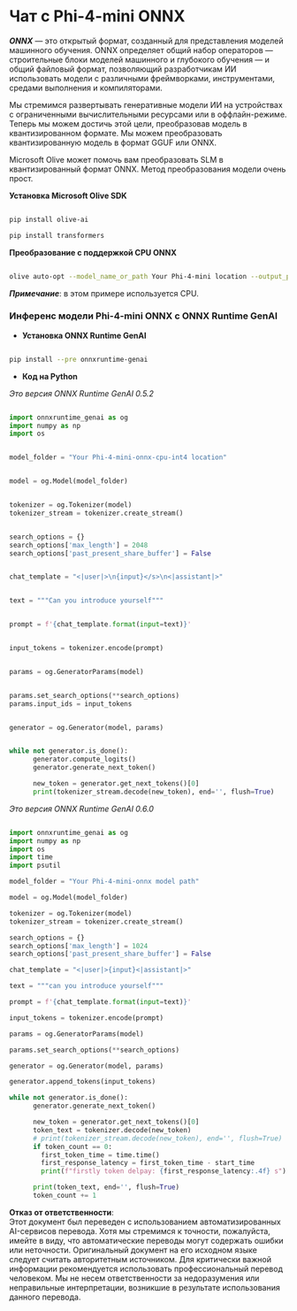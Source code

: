 # **Чат с Phi-4-mini ONNX**

***ONNX*** — это открытый формат, созданный для представления моделей машинного обучения. ONNX определяет общий набор операторов — строительные блоки моделей машинного и глубокого обучения — и общий файловый формат, позволяющий разработчикам ИИ использовать модели с различными фреймворками, инструментами, средами выполнения и компиляторами.

Мы стремимся развертывать генеративные модели ИИ на устройствах с ограниченными вычислительными ресурсами или в оффлайн-режиме. Теперь мы можем достичь этой цели, преобразовав модель в квантизированном формате. Мы можем преобразовать квантизированную модель в формат GGUF или ONNX.

Microsoft Olive может помочь вам преобразовать SLM в квантизированный формат ONNX. Метод преобразования модели очень прост.

**Установка Microsoft Olive SDK**

```bash

pip install olive-ai

pip install transformers

```

**Преобразование с поддержкой CPU ONNX**

```bash

olive auto-opt --model_name_or_path Your Phi-4-mini location --output_path Your onnx ouput location --device cpu --provider CPUExecutionProvider --precision int4 --use_model_builder --log_level 1

```

***Примечание***: в этом примере используется CPU.

### **Инференс модели Phi-4-mini ONNX с ONNX Runtime GenAI**

- **Установка ONNX Runtime GenAI**

```bash

pip install --pre onnxruntime-genai

```

- **Код на Python**

*Это версия ONNX Runtime GenAI 0.5.2*

```python

import onnxruntime_genai as og
import numpy as np
import os


model_folder = "Your Phi-4-mini-onnx-cpu-int4 location"


model = og.Model(model_folder)


tokenizer = og.Tokenizer(model)
tokenizer_stream = tokenizer.create_stream()


search_options = {}
search_options['max_length'] = 2048
search_options['past_present_share_buffer'] = False


chat_template = "<|user|>\n{input}</s>\n<|assistant|>"


text = """Can you introduce yourself"""


prompt = f'{chat_template.format(input=text)}'


input_tokens = tokenizer.encode(prompt)


params = og.GeneratorParams(model)


params.set_search_options(**search_options)
params.input_ids = input_tokens


generator = og.Generator(model, params)


while not generator.is_done():
      generator.compute_logits()
      generator.generate_next_token()

      new_token = generator.get_next_tokens()[0]
      print(tokenizer_stream.decode(new_token), end='', flush=True)

```

*Это версия ONNX Runtime GenAI 0.6.0*

```python

import onnxruntime_genai as og
import numpy as np
import os
import time
import psutil

model_folder = "Your Phi-4-mini-onnx model path"

model = og.Model(model_folder)

tokenizer = og.Tokenizer(model)
tokenizer_stream = tokenizer.create_stream()

search_options = {}
search_options['max_length'] = 1024
search_options['past_present_share_buffer'] = False

chat_template = "<|user|>{input}<|assistant|>"

text = """can you introduce yourself"""

prompt = f'{chat_template.format(input=text)}'

input_tokens = tokenizer.encode(prompt)

params = og.GeneratorParams(model)

params.set_search_options(**search_options)

generator = og.Generator(model, params)

generator.append_tokens(input_tokens)

while not generator.is_done():
      generator.generate_next_token()

      new_token = generator.get_next_tokens()[0]
      token_text = tokenizer.decode(new_token)
      # print(tokenizer_stream.decode(new_token), end='', flush=True)
      if token_count == 0:
        first_token_time = time.time()
        first_response_latency = first_token_time - start_time
        print(f"firstly token delpay: {first_response_latency:.4f} s")

      print(token_text, end='', flush=True)
      token_count += 1

```

**Отказ от ответственности**:  
Этот документ был переведен с использованием автоматизированных AI-сервисов перевода. Хотя мы стремимся к точности, пожалуйста, имейте в виду, что автоматические переводы могут содержать ошибки или неточности. Оригинальный документ на его исходном языке следует считать авторитетным источником. Для критически важной информации рекомендуется использовать профессиональный перевод человеком. Мы не несем ответственности за недоразумения или неправильные интерпретации, возникшие в результате использования данного перевода.